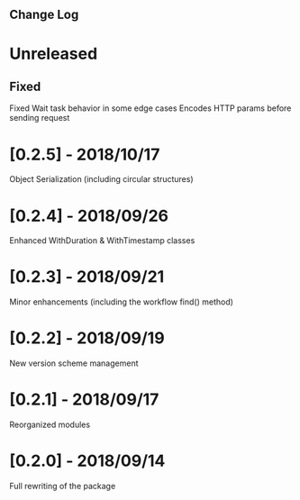 ## Change Log

# Unreleased

## Fixed
Fixed Wait task behavior in some edge cases
Encodes HTTP params before sending request

# [0.2.5] - 2018/10/17
Object Serialization (including circular structures)

# [0.2.4] - 2018/09/26
Enhanced WithDuration & WithTimestamp classes

# [0.2.3] - 2018/09/21
Minor enhancements (including the workflow find() method)

# [0.2.2] - 2018/09/19
New version scheme management

# [0.2.1] - 2018/09/17
Reorganized modules

# [0.2.0] - 2018/09/14
Full rewriting of the package
